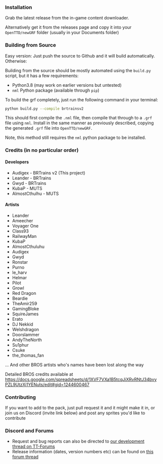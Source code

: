 ### Installation
Grab the latest release from the in-game content downloader.

Alternatively get it from the releases page and copy it into your `OpenTTD/newGRF` folder (usually in your Documents folder)

### Building from Source
Easy version: Just push the source to Github and it will build automatically. Otherwise:

Building from the source should be mostly automated using the `build.py` script, but it has a few requirements:
  - Python3.8 (may work on earlier versions but untested)
  - `nml` Python package (available through `pip`)
  
To build the grf completely, just run the following command in your terminal:
```bash
python build.py --compile brtrainsv2
```
This should first compile the `.nml` file, then compile that through to a `.grf` file using `nml`.  Install in the same manner
as previously described, copying the generated `.grf` file into `OpenTTD/newGRF`.

Note, this method still requires the `nml` python package to be installed.

### Credits (in no particular order)

#### Developers

- Audigex - BRTrains v2 (This project)
- Leander - BRTrains
- Gwyd - BRTrains
- KubaP - MUTS  
- AlmostCthulhu - MUTS   

#### Artists

- Leander  
- Ameecher  
- Voyager One  
- Class93  
- RailwayMan  
- KubaP  
- AlmostCthuluhu  
- Audigex  
- Gwyd  
- Ronstar  
- Purno  
- le_harv  
- Helmar  
- Pilot  
- Growl  
- Red Dragon  
- Beardie  
- TheAmir259  
- GamingBloke  
- SquireJames  
- Erato  
- DJ Nekkid
- Welshdragon
- Doorslammer
- AndyTheNorth
- Su1phur
- Csuke
- the_thomas_fan

... And other BROS artists who's names have been lost along the way

Detailed BROS credits available at https://docs.google.com/spreadsheets/d/1XVF7VXa1B5tcqJiXRvRNtJ34bvyPZL9UtzXi1YENuts/edit#gid=1244600467


### Contributing
If you want to add to the pack, just pull request it and it might make it in, or join us on Discord (invite link below) and post any sprites you'd like to contribute

### Discord and Forums
- Request and bug reports can also be directed to [our development thread on TT-Forums](https://www.tt-forums.net/viewtopic.php?t=74766)
- Release information (dates, version numbers etc) can be found on [this forum thread](https://www.tt-forums.net/viewtopic.php?t=90160&start=20)